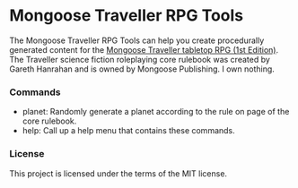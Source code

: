 # Mongoose Traveller RPG Tools

The Mongoose Traveller RPG Tools can help you create procedurally generated content for the [Mongoose Traveller tabletop RPG (1st Edition)](https://www.mongoosepublishing.com/rpgs/1st-edition-traveller.html). The Traveller science fiction roleplaying core rulebook was created by Gareth Hanrahan and is owned by Mongoose Publishing. I own nothing.

### Commands
  - planet: Randomly generate a planet according to the rule on page of the core rulebook.
  - help: Call up a help menu that contains these commands.

### License
This project is licensed under the terms of the MIT license.